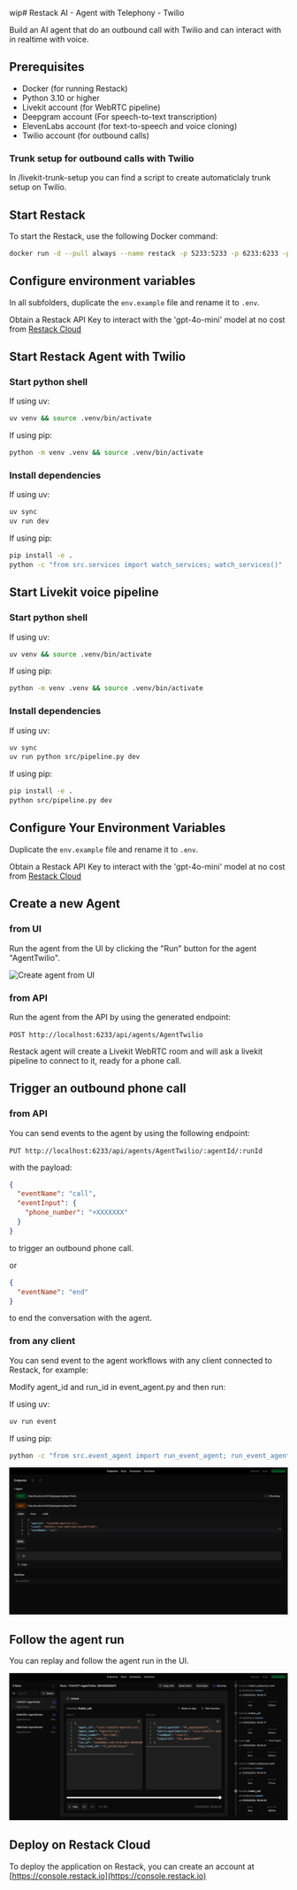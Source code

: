
wip# Restack AI - Agent with Telephony - Twilio

Build an AI agent that do an outbound call with Twilio and can interact with in realtime with voice.

## Prerequisites

- Docker (for running Restack)
- Python 3.10 or higher
- Livekit account (for WebRTC pipeline)
- Deepgram account (For speech-to-text transcription)
- ElevenLabs account (for text-to-speech and voice cloning)
- Twilio account (for outbound calls)

### Trunk setup for outbound calls with Twilio

In /livekit-trunk-setup you can find a script to create automaticlaly trunk setup on Twilio.

## Start Restack

To start the Restack, use the following Docker command:

```bash
docker run -d --pull always --name restack -p 5233:5233 -p 6233:6233 -p 7233:7233 -p 9233:9233 ghcr.io/restackio/restack:main
```

## Configure environment variables

In all subfolders, duplicate the `env.example` file and rename it to `.env`.

Obtain a Restack API Key to interact with the 'gpt-4o-mini' model at no cost from [Restack Cloud](https://console.restack.io/starter)


## Start Restack Agent with Twilio

### Start python shell

If using uv:

```bash
uv venv && source .venv/bin/activate
```

If using pip:

```bash
python -m venv .venv && source .venv/bin/activate
```

### Install dependencies

If using uv:

```bash
uv sync
uv run dev
```

If using pip:

```bash
pip install -e .
python -c "from src.services import watch_services; watch_services()"
```

## Start Livekit voice pipeline

### Start python shell

If using uv:

```bash
uv venv && source .venv/bin/activate
```

If using pip:

```bash
python -m venv .venv && source .venv/bin/activate
```

### Install dependencies

If using uv:

```bash
uv sync
uv run python src/pipeline.py dev
```

If using pip:

```bash
pip install -e .
python src/pipeline.py dev
```

## Configure Your Environment Variables

Duplicate the `env.example` file and rename it to `.env`.

Obtain a Restack API Key to interact with the 'gpt-4o-mini' model at no cost from [Restack Cloud](https://console.restack.io/starter)

## Create a new Agent

### from UI

Run the agent from the UI by clicking the "Run" button for the agent "AgentTwilio".

![Create agent from UI](./agent_voice_post.png)

### from API

Run the agent from the API by using the generated endpoint:

`POST http://localhost:6233/api/agents/AgentTwilio`

Restack agent will create a Livekit WebRTC room and will ask a livekit pipeline to connect to it, ready for a phone call.

## Trigger an outbound phone call

### from API

You can send events to the agent by using the following endpoint:

`PUT http://localhost:6233/api/agents/AgentTwilio/:agentId/:runId`

with the payload:

```json
{
  "eventName": "call",
  "eventInput": {
    "phone_number": "+XXXXXXX"
  }
}
```

to trigger an outbound phone call.

or

```json
{
  "eventName": "end"
}
```

to end the conversation with the agent.

### from any client

You can send event to the agent workflows with any client connected to Restack, for example:

Modify agent_id and run_id in event_agent.py and then run:

If using uv:

```bash
uv run event
```

If using pip:

```bash
python -c "from src.event_agent import run_event_agent; run_event_agent()"
```

![Trigger outbound call](./agent_call.png)

## Follow the agent run

You can replay and follow the agent run in the UI.

![Replay agent run](./agent_replay.png)

## Deploy on Restack Cloud

To deploy the application on Restack, you can create an account at [https://console.restack.io](https://console.restack.io)
